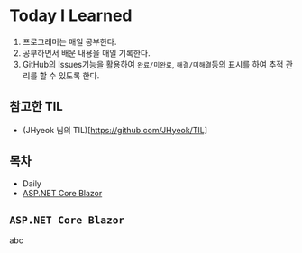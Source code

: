 # Today I Learned
1. 프로그래머는 매일 공부한다.
1. 공부하면서 배운 내용을 매일 기록한다.
1. GitHub의 Issues기능을 활용하여 `완료/미완료`, `해결/미해결`등의 표시를 하여 추적 관리를 할 수 있도록 한다.

## 참고한 TIL
- (JHyeok 님의 TIL)[https://github.com/JHyeok/TIL]

## 목차
- Daily
- [ASP.NET Core Blazor](#blazor)


## `ASP.NET Core Blazor`
abc

